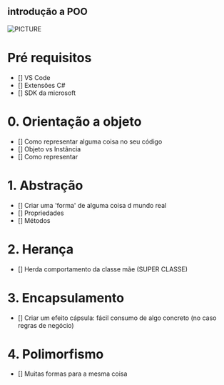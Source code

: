 ## introdução a POO

![PICTURE](../DOTNET_POO/FFI_PSP_menu_principal.webp)

# Pré requisitos
- [] VS Code
- [] Extensões C#
- [] SDK da microsoft

# 0. Orientação a objeto
- [] Como representar alguma coisa no seu código
- [] Objeto vs Instância
- [] Como representar

# 1. Abstração
- [] Criar uma 'forma' de alguma coisa d mundo real
- [] Propriedades
- [] Métodos

# 2. Herança
- [] Herda comportamento da classe mãe (SUPER CLASSE)


# 3. Encapsulamento
- [] Criar um efeito cápsula: fácil consumo de algo concreto (no caso regras de negócio)


# 4. Polimorfismo
- [] Muitas formas para a mesma coisa